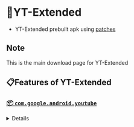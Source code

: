 # 🧩YT-Extended
- YT-Extended prebuilt apk using [patches](https://github.com/AykhanUV/revanced-patches)

## Note
This is the main download page for YT-Extended

## 📋Features of YT-Extended
### [📦 `com.google.android.youtube`](https://play.google.com/store/apps/details?id=com.google.android.youtube)
<details>

| 💊 Patch | 📜 Description | 🏹 Target Version |
|:--------:|:--------------:|:-----------------:|
| `Alternative thumbnails` | Adds options to replace video thumbnails using the DeArrow API or image captures from the video. | 18.29.38 ~ 19.16.39 |
| `Ambient mode control` | Adds options to disable Ambient mode and to bypass Ambient mode restrictions. | 18.29.38 ~ 19.16.39 |
| `Bypass image region restrictions` | Adds an option to use a different host for static images, so that images blocked in some countries can be received. | 18.29.38 ~ 19.16.39 |
| `Change player flyout menu toggles` | Adds an option to use text toggles instead of switch toggles within the additional settings menu. | 18.29.38 ~ 19.16.39 |
| `Change share sheet` | Add option to change from in-app share sheet to system share sheet. | 18.29.38 ~ 19.16.39 |
| `Change start page` | Adds an option to set which page the app opens in instead of the homepage. | 18.29.38 ~ 19.16.39 |
| `Custom Shorts action buttons` | Changes, at compile time, the icon of the action buttons of the Shorts player. | 18.29.38 ~ 19.16.39 |
| `Custom branding icon for YouTube` | Changes the YouTube app icon to the icon specified in options.json. | 18.29.38 ~ 19.16.39 |
| `Custom branding name for YouTube` | Renames the YouTube app to the name specified in options.json. | 18.29.38 ~ 19.16.39 |
| `Custom double tap length` | Adds Double-tap to seek values that are specified in options.json. | 18.29.38 ~ 19.16.39 |
| `Description components` | Adds options to hide and disable description components. | 18.29.38 ~ 19.16.39 |
| `Disable QUIC protocol` | Adds an option to disable CronetEngine's QUIC protocol. | 18.29.38 ~ 19.16.39 |
| `Disable auto audio tracks` | Adds an option to disable audio tracks from being automatically enabled. | 18.29.38 ~ 19.16.39 |
| `Disable auto captions` | Adds an option to disable captions from being automatically enabled. | 18.29.38 ~ 19.16.39 |
| `Disable haptic feedback` | Adds options to disable haptic feedback when swiping in the video player. | 18.29.38 ~ 19.16.39 |
| `Disable resuming Shorts on startup` | Adds an option to disable the Shorts player from resuming on app startup when Shorts were last being watched. | 18.29.38 ~ 19.16.39 |
| `Disable splash animation` | Adds an option to disable the splash animation on app startup. | 18.29.38 ~ 19.16.39 |
| `Enable OPUS codec` | Adds an options to enable the OPUS audio codec if the player response includes. | 18.29.38 ~ 19.16.39 |
| `Enable debug logging` | Adds an option to enable debug logging. | 18.29.38 ~ 19.16.39 |
| `Enable external browser` | Adds an option to always open links in your browser instead of in the in-app-browser. | 18.29.38 ~ 19.16.39 |
| `Enable gradient loading screen` | Adds an option to enable the gradient loading screen. | 18.29.38 ~ 19.16.39 |
| `Enable open links directly` | Adds an option to skip over redirection URLs in external links. | 18.29.38 ~ 19.16.39 |
| `Force player buttons background` | Changes, at compile time, the dark background surrounding the video player controls. | 18.29.38 ~ 19.16.39 |
| `Force snackbar theme` | Force snackbar background color to match selected theme. | 18.29.38 ~ 19.16.39 |
| `Fullscreen components` | Adds options to hide or change components related to fullscreen. | 18.29.38 ~ 19.16.39 |
| `GmsCore support` | Allows patched Google apps to run without root and under a different package name by using GmsCore instead of Google Play Services. | 18.29.38 ~ 19.16.39 |
| `Hide Shorts dimming` | Removes, at compile time, the dimming effect at the top and bottom of Shorts videos. | 18.29.38 ~ 19.16.39 |
| `Hide action buttons` | Adds options to hide action buttons under videos. | 18.29.38 ~ 19.16.39 |
| `Hide ads` | Adds options to hide ads. | 18.29.38 ~ 19.16.39 |
| `Hide comments components` | Adds options to hide components related to comments. | 18.29.38 ~ 19.16.39 |
| `Hide feed components` | Adds options to hide components related to feeds. | 18.29.38 ~ 19.16.39 |
| `Hide feed flyout menu` | Adds the ability to hide feed flyout menu components using a custom filter. | 18.29.38 ~ 19.16.39 |
| `Hide layout components` | Adds options to hide general layout components. | 18.29.38 ~ 19.16.39 |
| `Hide player buttons` | Adds options to hide buttons in the video player. | 18.29.38 ~ 19.16.39 |
| `Hide player flyout menu` | Adds options to hide player flyout menu components. | 18.29.38 ~ 19.16.39 |
| `Hook download actions` | Adds support to download videos with an external downloader app using the in-app download button. | 18.29.38 ~ 19.16.39 |
| `Layout switch` | Adds an option to spoof the dpi in order to use a tablet or phone layout. | 18.29.38 ~ 19.16.39 |
| `MaterialYou` | Applies the MaterialYou theme for Android 12+ devices. | 18.29.38 ~ 19.16.39 |
| `Miniplayer` | Adds options to change the in app minimized player, and if patching target 19.16+ adds options to use modern miniplayers. | 18.29.38 ~ 19.16.39 |
| `Navigation bar components` | Adds options to hide or change components related to the navigation bar. | 18.29.38 ~ 19.16.39 |
| `Overlay buttons` | Adds options to display overlay buttons in the video player. | 18.29.38 ~ 19.16.39 |
| `Player components` | Adds options to hide or change components related to the video player. | 18.29.38 ~ 19.16.39 |
| `Remove background playback restrictions` | Removes restrictions on background playback, including for music and kids videos. | 18.29.38 ~ 19.16.39 |
| `Remove viewer discretion dialog` | Adds an option to remove the dialog that appears when opening a video that has been age-restricted by accepting it automatically. This does not bypass the age restriction. | 18.29.38 ~ 19.16.39 |
| `Return YouTube Dislike` | Adds an option to show the dislike count of videos using the Return YouTube Dislike API. | 18.29.38 ~ 19.16.39 |
| `Sanitize sharing links` | Adds an option to remove tracking query parameters from URLs when sharing links. | 18.29.38 ~ 19.16.39 |
| `Seekbar components` | Adds options to hide or change components related to the seekbar. | 18.29.38 ~ 19.16.39 |
| `Settings for YouTube` | Applies mandatory patches to implement ReVanced Extended settings into the application. | 18.29.38 ~ 19.16.39 |
| `Shorts components` | Adds options to hide or change components related to YouTube Shorts. | 18.29.38 ~ 19.16.39 |
| `SponsorBlock` | Adds options to enable and configure SponsorBlock, which can skip undesired video segments, such as sponsored content. | 18.29.38 ~ 19.16.39 |
| `Spoof app version` | Adds options to spoof the YouTube client version. This can be used to restore old UI elements and features. | 18.29.38 ~ 19.16.39 |
| `Spoof streaming data` | Adds options to spoof the streaming data to allow video playback. | 18.29.38 ~ 19.16.39 |
| `Spoof watch history` | Adds an option to change the domain of the watch history or check its status. | 18.29.38 ~ 19.16.39 |
| `Swipe controls` | Adds options for controlling volume and brightness with swiping, and whether to enter fullscreen when swiping down below the player. | 18.29.38 ~ 19.16.39 |
| `Theme` | Changes the app's theme to the values specified in options.json. | 18.29.38 ~ 19.16.39 |
| `Toolbar components` | Adds options to hide or change components located on the toolbar, such as toolbar buttons, search bar, and header. | 18.29.38 ~ 19.16.39 |
| `Translations` | Add Crowdin translations for YouTube. | 18.29.38 ~ 19.16.39 |
| `Video playback` | Adds options to customize settings related to video playback, such as default video quality and playback speed. | 18.29.38 ~ 19.16.39 |
| `Visual preferences icons` | Adds icons to specific preferences in the settings. | 18.29.38 ~ 19.16.39 |
